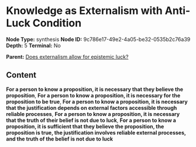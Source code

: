 # Knowledge as Externalism with Anti-Luck Condition

**Node Type:** synthesis
**Node ID:** 9c786e17-49e2-4a05-be32-0535b2c76a39
**Depth:** 5
**Terminal:** No

**Parent:** [Does externalism allow for epistemic luck?](does-externalism-allow-for-epistemic-luck-antithesis-31ae50de-659b-4ae1-931f-0c4a7d4bebbb.md)

## Content

**For a person to know a proposition, it is necessary that they believe the proposition**, **For a person to know a proposition, it is necessary for the proposition to be true**, **For a person to know a proposition, it is necessary that the justification depends on external factors accessible through reliable processes**, **For a person to know a proposition, it is necessary that the truth of their belief is not due to luck**, **For a person to know a proposition, it is sufficient that they believe the proposition, the proposition is true, the justification involves reliable external processes, and the truth of the belief is not due to luck**
